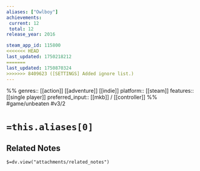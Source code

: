 ```yaml
---
aliases: ["Owlboy"]
achievements:
 current: 12
 total: 12
release_year: 2016

steam_app_id: 115800
<<<<<<< HEAD
last_updated: 1750218212
=======
last_updated: 1750870324
>>>>>>> 8409623 ([SETTINGS] Added ignore list.)
---
```

%%
genres:: [[action]] [[adventure]] [[indie]]
platform:: [[steam]]
features:: [[single player]]
preferred_input:: [[mkb]] / [[controller]]
%%
#game/unbeaten
#v3/2

# `=this.aliases[0]`
## Related Notes
`$=dv.view("attachments/related_notes")`